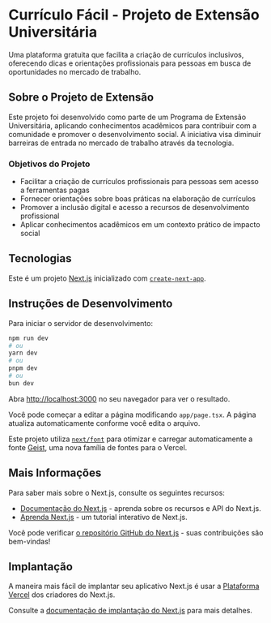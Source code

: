 # Currículo Fácil - Projeto de Extensão Universitária

Uma plataforma gratuita que facilita a criação de currículos inclusivos, oferecendo dicas e orientações profissionais para pessoas em busca de oportunidades no mercado de trabalho.

## Sobre o Projeto de Extensão

Este projeto foi desenvolvido como parte de um Programa de Extensão Universitária, aplicando conhecimentos acadêmicos para contribuir com a comunidade e promover o desenvolvimento social. A iniciativa visa diminuir barreiras de entrada no mercado de trabalho através da tecnologia.

### Objetivos do Projeto

- Facilitar a criação de currículos profissionais para pessoas sem acesso a ferramentas pagas
- Fornecer orientações sobre boas práticas na elaboração de currículos
- Promover a inclusão digital e acesso a recursos de desenvolvimento profissional
- Aplicar conhecimentos acadêmicos em um contexto prático de impacto social

## Tecnologias

Este é um projeto [Next.js](https://nextjs.org) inicializado com [`create-next-app`](https://nextjs.org/docs/app/api-reference/cli/create-next-app).

## Instruções de Desenvolvimento

Para iniciar o servidor de desenvolvimento:

```bash
npm run dev
# ou
yarn dev
# ou
pnpm dev
# ou
bun dev
```

Abra [http://localhost:3000](http://localhost:3000) no seu navegador para ver o resultado.

Você pode começar a editar a página modificando `app/page.tsx`. A página atualiza automaticamente conforme você edita o arquivo.

Este projeto utiliza [`next/font`](https://nextjs.org/docs/app/building-your-application/optimizing/fonts) para otimizar e carregar automaticamente a fonte [Geist](https://vercel.com/font), uma nova família de fontes para o Vercel.

## Mais Informações

Para saber mais sobre o Next.js, consulte os seguintes recursos:

- [Documentação do Next.js](https://nextjs.org/docs) - aprenda sobre os recursos e API do Next.js.
- [Aprenda Next.js](https://nextjs.org/learn) - um tutorial interativo de Next.js.

Você pode verificar [o repositório GitHub do Next.js](https://github.com/vercel/next.js) - suas contribuições são bem-vindas!

## Implantação

A maneira mais fácil de implantar seu aplicativo Next.js é usar a [Plataforma Vercel](https://vercel.com/new?utm_medium=default-template&filter=next.js&utm_source=create-next-app&utm_campaign=create-next-app-readme) dos criadores do Next.js.

Consulte a [documentação de implantação do Next.js](https://nextjs.org/docs/app/building-your-application/deploying) para mais detalhes.
